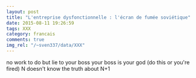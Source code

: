 ```yaml
---
layout: post
title: "L'entreprise dysfonctionnelle : l'écran de fumée soviétique"
date: 2015-08-11 19:26:59
tags: XXX
category: francais
comments: true
img_rel: "/~sven337/data/XXX"
---
```

no work to do but lie to your boss
your boss is your god (do this or you're fired)
N doesn't know the truth about N+1
